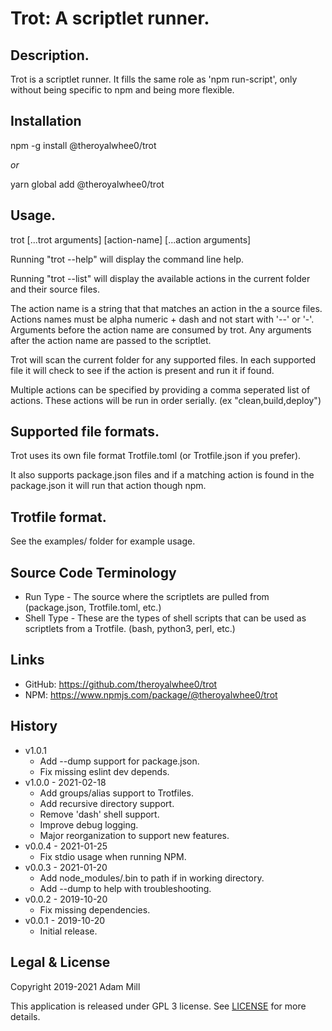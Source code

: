 # Trot: A scriptlet runner.

## Description.
Trot is a scriptlet runner. It fills the same role as 'npm run-script', only without being specific to npm and being more flexible.


## Installation
npm -g install @theroyalwhee0/trot

*or*

yarn global add @theroyalwhee0/trot


## Usage.
trot [...trot arguments] [action-name] [...action arguments]

Running "trot --help" will display the command line help.

Running "trot --list" will display the available actions in the current folder and their source files.

The action name is a string that that matches an action in the a source files. Actions names must be alpha numeric + dash and not start with '--' or '-'. Arguments before the action name are consumed by trot.
Any arguments after the action name are passed to the scriptlet.

Trot will scan the current folder for any supported files. In each supported file it will check to see if the action is present and run it if found.

Multiple actions can be specified by providing a comma seperated list of actions. These actions will be run in order serially. (ex "clean,build,deploy")


## Supported file formats.
Trot uses its own file format Trotfile.toml (or Trotfile.json if you prefer).

It also supports package.json files and if a matching action is found in the package.json it will run that action though npm.


## Trotfile format.
See the examples/ folder for example usage.


## Source Code Terminology
- Run Type - The source where the scriptlets are pulled from (package.json, Trotfile.toml, etc.)
- Shell Type - These are the types of shell scripts that can be used as scriptlets from a Trotfile. (bash, python3, perl, etc.)


## Links
- GitHub: https://github.com/theroyalwhee0/trot
- NPM: https://www.npmjs.com/package/@theroyalwhee0/trot


## History
- v1.0.1
  - Add --dump support for package.json.
  - Fix missing eslint dev depends.
- v1.0.0 - 2021-02-18
  - Add groups/alias support to Trotfiles.
  - Add recursive directory support.
  - Remove 'dash' shell support.
  - Improve debug logging.
  - Major reorganization to support new features.
- v0.0.4 - 2021-01-25
  - Fix stdio usage when running NPM.
- v0.0.3 - 2021-01-20
  - Add node_modules/.bin to path if in working directory.
  - Add --dump to help with troubleshooting.
- v0.0.2 - 2019-10-20
  - Fix missing dependencies.
- v0.0.1 - 2019-10-20
  - Initial release.


## Legal & License
Copyright 2019-2021 Adam Mill

This application is released under GPL 3 license. See [LICENSE](https://github.com/theroyalwhee0/trot/blob/master/LICENSE) for more details.
